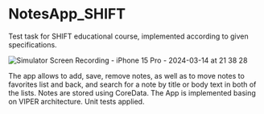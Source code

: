 # NotesApp_SHIFT
Test task for SHIFT educational course, implemented according to given specifications.

![Simulator Screen Recording - iPhone 15 Pro - 2024-03-14 at 21 38 28](https://github.com/AVertikova/NotesApp_CFT_2024/assets/156770572/113c8cb3-4e9b-4d36-998a-059e0525a399)

The app allows to add, save, remove notes, as well as to move notes to favorites list and back, and search for a note by title or body text in both of the lists.
Notes are stored using CoreData.
The App is implemented basing on VIPER architecture. Unit tests applied.
